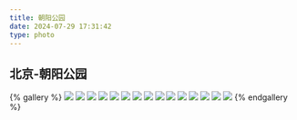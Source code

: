 ```yaml
---
title: 朝阳公园
date: 2024-07-29 17:31:42
type: photo
---
```


## 北京-朝阳公园

{% gallery %}
![](https://file-1305436646.cos.ap-nanjing.myqcloud.com/blog/photo/7/1.webp)
![](https://file-1305436646.cos.ap-nanjing.myqcloud.com/blog/photo/7/2.webp)
![](https://file-1305436646.cos.ap-nanjing.myqcloud.com/blog/photo/7/3.webp)
![](https://file-1305436646.cos.ap-nanjing.myqcloud.com/blog/photo/7/4.webp)
![](https://file-1305436646.cos.ap-nanjing.myqcloud.com/blog/photo/7/5.webp)
![](https://file-1305436646.cos.ap-nanjing.myqcloud.com/blog/photo/7/6.webp)
![](https://file-1305436646.cos.ap-nanjing.myqcloud.com/blog/photo/7/7.webp)
![](https://file-1305436646.cos.ap-nanjing.myqcloud.com/blog/photo/7/8.webp)
![](https://file-1305436646.cos.ap-nanjing.myqcloud.com/blog/photo/7/9.webp)
![](https://file-1305436646.cos.ap-nanjing.myqcloud.com/blog/photo/7/10.webp)
![](https://file-1305436646.cos.ap-nanjing.myqcloud.com/blog/photo/7/11.webp)
![](https://file-1305436646.cos.ap-nanjing.myqcloud.com/blog/photo/7/12.webp)
![](https://file-1305436646.cos.ap-nanjing.myqcloud.com/blog/photo/7/13.webp)
![](https://file-1305436646.cos.ap-nanjing.myqcloud.com/blog/photo/7/14.webp)
![](https://file-1305436646.cos.ap-nanjing.myqcloud.com/blog/photo/7/15.webp)
{% endgallery %}